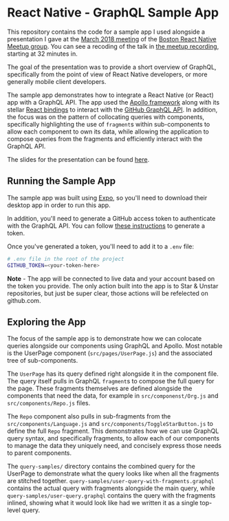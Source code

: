 React Native - GraphQL Sample App
=================================

This repository contains the code for a sample app I used alongside a
presentation I gave at the [March 2018 meeting][] of the [Boston React Native
Meetup group][]. You can see a recoding of the talk in [the meetup recording][],
starting at 32 minutes in.

The goal of the presentation was to provide a short overview of GraphQL,
specifically from the point of view of React Native developers, or more
generally mobile client developers.

The sample app demonstrates how to integrate a React Native (or React) app with
a GraphQL API. The app used the [Apollo framework][] along with its stellar
[React bindings][] to interact with the [GitHub GraphQL API][]. In addition, the
focus was on the pattern of collocating queries with components, specifically
highlighting the use of `fragment`s within sub-components to allow each
component to own its data, while allowing the application to compose queries
from the fragments and efficiently interact with the GraphQL API.

The slides for the presentation can be found [here][].

[march 2018 meeting]: https://www.meetup.com/Boston-React-Native/events/248243386/
[boston react native meetup group]: https://www.meetup.com/Boston-React-Native/
[apollo framework]: https://www.apollographql.com/docs/react/
[react bindings]: https://github.com/apollographql/react-apollo
[github graphql api]: https://developer.github.com/v4/
[here]: https://www.dropbox.com/s/asgbdi7f4z2nvoz/react-native-graphql.pdf?dl=0

[the meetup recording]: https://www.youtube.com/watch?v=-siuWbeaN4M&feature=youtu.be&t=32m25s

Running the Sample App
----------------------

The sample app was built using [Expo][], so you'll need to download their
desktop app in order to run this app.

In addition, you'll need to generate a GitHub access token to authenticate with
the GraphQL API. You can follow [these instructions][] to generate a token.

Once you've generated a token, you'll need to add it to a `.env` file:

```sh
# .env file in the root of the project
GITHUB_TOKEN=<your-token-here>
```

**Note** - The app will be connected to live data and your account based on the
token you provide. The only action built into the app is to Star & Unstar
repositories, but just be super clear, those actions will be refelected on
github.com.

Exploring the App
-----------------

The focus of the sample app is to demonstrate how we can colocate queries
alongside our components using GraphQL and Apollo. Most notable is the UserPage
component (`src/pages/UserPage.js`) and the associated tree of sub-components.

The `UserPage` has its query defined right alongside it in the component file.
The query itself pulls in GraphQL `fragment`s to compose the full query for the
page. These fragments themselves are defined alongside the components that need
the data, for example in `src/componenst/Org.js` and `src/components/Repo.js`
files.

The `Repo` component also pulls in sub-fragments from the
`src/components/Language.js` and `src/components/ToggleStarButton.js` to define
the full `Repo` fragment. This demonstrates how we can use GraphQL query syntax,
and specifically fragments, to allow each of our components to manage the data
they uniquely need, and concisely express those needs to parent components.

The `query-samples/` directory contains the combined query for the UserPage to
demonstrate what the query looks like when all the fragments are stitched
together. `query-samples/user-query-with-fragments.graphql` contains the actual
query with fragments alongside the main query, while
`query-samples/user-query.graphql` contains the query with the fragments
inlined, showing what it would look like had we written it as a single top-level
query.

[expo]: https://expo.io/
[these instructions]: https://developer.github.com/v4/guides/forming-calls/#authenticating-with-graphql
